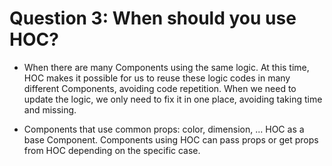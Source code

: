 # Question 3: When should you use HOC?

- When there are many Components using the same logic. At this time, HOC makes it possible for us to reuse these logic codes in many different Components, avoiding code repetition. When we need to update the logic, we only need to fix it in one place, avoiding taking time and missing.

- Components that use common props: color, dimension, ... HOC as a base Component. Components using HOC can pass props or get props from HOC depending on the specific case.